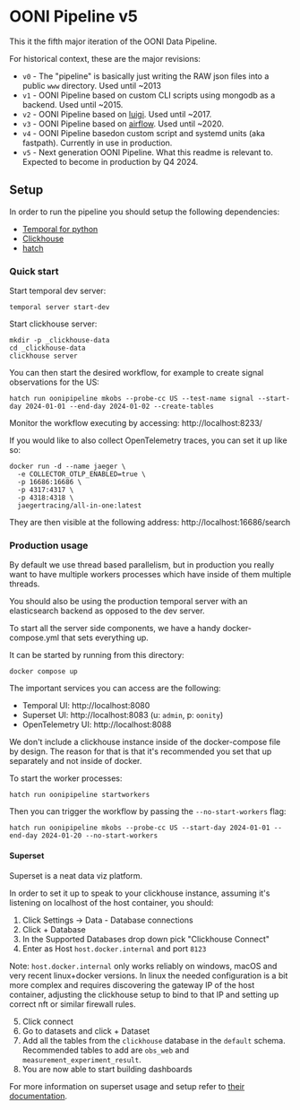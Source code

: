 # OONI Pipeline v5

This it the fifth major iteration of the OONI Data Pipeline.

For historical context, these are the major revisions:

- `v0` - The "pipeline" is basically just writing the RAW json files into a public `www` directory. Used until ~2013
- `v1` - OONI Pipeline based on custom CLI scripts using mongodb as a backend. Used until ~2015.
- `v2` - OONI Pipeline based on [luigi](https://luigi.readthedocs.io/en/stable/). Used until ~2017.
- `v3` - OONI Pipeline based on [airflow](https://airflow.apache.org/). Used until ~2020.
- `v4` - OONI Pipeline basedon custom script and systemd units (aka fastpath). Currently in use in production.
- `v5` - Next generation OONI Pipeline. What this readme is relevant to. Expected to become in production by Q4 2024.

## Setup

In order to run the pipeline you should setup the following dependencies:

- [Temporal for python](https://learn.temporal.io/getting_started/python/dev_environment/)
- [Clickhouse](https://clickhouse.com/docs/en/install)
- [hatch](https://hatch.pypa.io/1.9/install/)

### Quick start

Start temporal dev server:

```
temporal server start-dev
```

Start clickhouse server:

```
mkdir -p _clickhouse-data
cd _clickhouse-data
clickhouse server
```

You can then start the desired workflow, for example to create signal observations for the US:

```
hatch run oonipipeline mkobs --probe-cc US --test-name signal --start-day 2024-01-01 --end-day 2024-01-02 --create-tables
```

Monitor the workflow executing by accessing: http://localhost:8233/

If you would like to also collect OpenTelemetry traces, you can set it up like so:

```
docker run -d --name jaeger \
  -e COLLECTOR_OTLP_ENABLED=true \
  -p 16686:16686 \
  -p 4317:4317 \
  -p 4318:4318 \
  jaegertracing/all-in-one:latest
```

They are then visible at the following address: http://localhost:16686/search

### Production usage

By default we use thread based parallelism, but in production you really want
to have multiple workers processes which have inside of them multiple threads.

You should also be using the production temporal server with an elasticsearch
backend as opposed to the dev server.

To start all the server side components, we have a handy docker-compose.yml
that sets everything up.

It can be started by running from this directory:

```
docker compose up
```

The important services you can access are the following:

- Temporal UI: http://localhost:8080
- Superset UI: http://localhost:8083 (u: `admin`, p: `oonity`)
- OpenTelemetry UI: http://localhost:8088

We don't include a clickhouse instance inside of the docker-compose file by
design. The reason for that is that it's recommended you set that up separately
and not inside of docker.

To start the worker processes:

```
hatch run oonipipeline startworkers
```

Then you can trigger the workflow by passing the `--no-start-workers` flag:

```
hatch run oonipipeline mkobs --probe-cc US --start-day 2024-01-01 --end-day 2024-01-20 --no-start-workers
```

#### Superset

Superset is a neat data viz platform.

In order to set it up to speak to your clickhouse instance, assuming it's
listening on localhost of the host container, you should:

1. Click Settings -> Data - Database connections
2. Click + Database
3. In the Supported Databases drop down pick "Clickhouse Connect"
4. Enter as Host `host.docker.internal` and port `8123`

Note: `host.docker.internal` only works reliably on windows, macOS and very
recent linux+docker versions. In linux the needed configuration is a bit more
complex and requires discovering the gateway IP of the host container,
adjusting the clickhouse setup to bind to that IP and setting up correct nft or
similar firewall rules.

5. Click connect
6. Go to datasets and click + Dataset
7. Add all the tables from the `clickhouse` database in the `default` schema.
   Recommended tables to add are `obs_web` and `measurement_experiment_result`.
8. You are now able to start building dashboards

For more information on superset usage and setup refer to [their
documentation](https://superset.apache.org/docs/).

